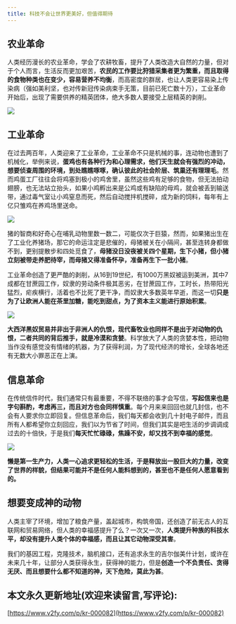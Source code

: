 ```yaml
---
title: 科技不会让世界更美好，但值得期待
---
```


## 农业革命

人类经历漫长的农业革命，学会了农耕牧畜，提升了人类改造大自然的力量，但对于个人而言，生活反而更加艰苦，**农民的工作要比狩猎采集者更为繁重，而且取得的食物种类也在变少，容易营养不均衡**，而高密度的群居，也让人类更容易染上传染病（强如美利坚，也对传新冠传染病束手无策，目前已死亡数十万），工业革命开始后，出现了需要供养的精英团体，绝大多数人要接受上层精英的剥削。

![](https://www.v2fy.com/asset/0i/jikemiji/jikemiji-md/kr-000082.assets/1240-20200722150211515.jpeg)


## 工业革命

在过去两百年，人类迎来了工业革命，工业革命不只是机械的事，连动物也遭到了机械化，举例来说，**蛋鸡也有各种行为和心理需求，他们天生就会有强烈的冲动，想要侦查周围的环境，到处瞧瞧啄啄，确认彼此的社会阶层、筑巢还有理理毛**。然而鸡蛋工厂往往会将鸡塞到极小的鸡舍里，虽然这些鸡有足够的食物，但无法拍动翅膀，也无法站立抬头，如果小鸡孵出来是公鸡或有缺陷的母鸡，就会被丢到输送带，通过毒气室让小鸡窒息而死，然后自动搅拌机搅碎，成为新的饲料，每年有上亿只雏鸡在养鸡场里送命。

![](https://www.v2fy.com/asset/0i/jikemiji/jikemiji-md/kr-000082.assets/1240-20200722150213342.png)

猪的智商和好奇心在哺乳动物里数一数二，可能仅次于巨猿，然而，如果猪出生在了工业化养猪场，那它的命运注定是悲催的，母猪被关在小隔间，甚至连转身都做不到，更别提散步和四处觅食了，**母猪没日没夜被关四个星期，生下小猪，但小猪立刻被带走养肥待宰，而母猪又得准备怀孕，准备再生下一批小猪**。

工业革命创造了更严酷的剥削，从16到19世纪，有1000万黑奴被运到美洲，其中7成都在甘蔗园工作，奴隶的劳动条件极其恶劣，在甘蔗园工作，工时长，热带阳光猛烈，疟疾横行，活着也不比死了更干净，而奴隶大多数英年早逝，而这一切**只是为了让欧洲人能在茶里加糖，能吃到甜点，为了资本主义能进行原始积累**。

![](https://www.v2fy.com/asset/0i/jikemiji/jikemiji-md/kr-000082.assets/1240-20200722150205003.jpeg)

**大西洋黑奴贸易并非出于非洲人的仇恨，现代畜牧业也同样不是出于对动物的仇恨，二者共同的背后推手，就是冷漠和贪婪**。科学放大了人类的贪婪本性，把动物当作没有感觉没有情绪的机器，为了获得利润，为了现代经济的增长，全球各地还有无数大小罪恶正在上演。


## 信息革命

在传统信件时代，我们通常只有最重要，不得不联络的事才会写信，**写起信来也是字句斟酌，考虑再三，而且对方也会同样慎重**。每个月来来回回也就几封信，也不会有人要求你立即回复。但信息革命后，我们每天都会收到几十封电子邮件，而且所有人都希望你立刻回应，我们以为节省了时间，但我们其实是吧生活的步调调成过去的十倍快，于是我们**每天忙忙碌碌，焦躁不安，却又找不到幸福的感觉**。

![](https://www.v2fy.com/asset/0i/jikemiji/jikemiji-md/kr-000082.assets/1240-20200722150207999.jpeg)


**懒是第一生产力，人类一心追求更轻松的生活，于是释放出一股巨大的力量，改变了世界的样貌，但结果可能并不是任何人能料想到的，甚至也不是任何人愿意看到的。**


## 想要变成神的动物

人类主宰了环境，增加了粮食产量，盖起城市，构筑帝国，还创造了前无古人的互联网和贸易网络，但人类的幸福感提升了么？一次又一次，**人类提升种族的科技水平，却没有提升人类个体的幸福感，而且让其它动物深受其害**。

我们的基因工程，克隆技术，脑机接口，还有追求永生的吉尔伽美什计划，或许在未来几十年，让部分人类获得永生，获得神的能力，但是**创造一个不负责任、贪得无厌、而且想要什么都不知道的神，天下危险，莫此为甚**。


## 本文永久更新地址(欢迎来读留言,写评论):

[https://www.v2fy.com/p/kr-000082](https://www.v2fy.com/p/kr-000082)
